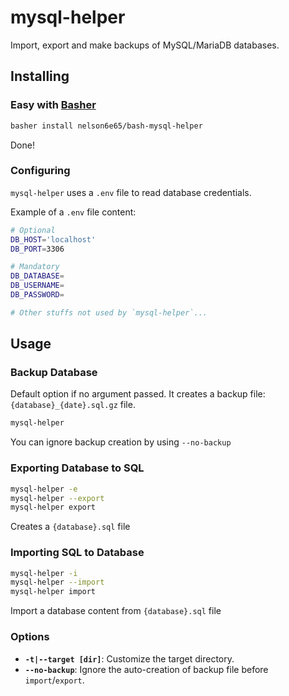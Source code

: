 # mysql-helper

Import, export and make backups of MySQL/MariaDB databases.


## Installing

### Easy with [Basher](https://github.com/basherpm/basher)

```sh
basher install nelson6e65/bash-mysql-helper
```
Done!


### Configuring

`mysql-helper` uses a `.env` file to read database credentials.

Example of a `.env` file content:

```bash
# Optional
DB_HOST='localhost'
DB_PORT=3306

# Mandatory
DB_DATABASE=
DB_USERNAME=
DB_PASSWORD=

# Other stuffs not used by `mysql-helper`...
```


## Usage

### Backup Database

Default option if no argument passed. It creates a backup file: `{database}_{date}.sql.gz` file.

```sh
mysql-helper
```

You can ignore backup creation by using `--no-backup`

### Exporting Database to SQL

```sh
mysql-helper -e
mysql-helper --export
mysql-helper export
```

Creates a `{database}.sql` file

### Importing SQL to Database
```sh
mysql-helper -i
mysql-helper --import
mysql-helper import
```

Import a database content from `{database}.sql` file

### Options
- **`-t|--target [dir]`**: Customize the target directory.
- **`--no-backup`**: Ignore the auto-creation of backup file before `import`/`export`.
